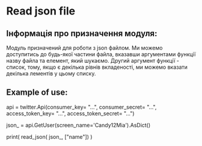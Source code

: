 # Read json file

## Інформація про призначення модуля:
Модуль призначений для роботи з json файлом.
Ми можемо доступитись до будь-якої частини файла, вказавши аргументами функції назву файла та елемент, який шукаємо. 
Другий аргумент функції - список, тому, якщо є декілька рівнів вкладеності, ми можемо вказати декілька лементів у цьому списку.

## Example of use:

api = twitter.Api(consumer_key= "...", consumer_secret= "...", access_token_key= "...", access_token_secret= "...")

json_ = api.GetUser(screen_name='Candy12Mia').AsDict()

print( read_json( json_, ["name"]) )